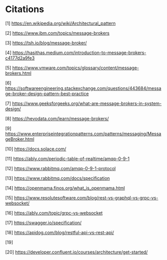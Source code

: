 # Citations

[1] https://en.wikipedia.org/wiki/Architectural_pattern

[2] https://www.ibm.com/topics/message-brokers

[3] https://tsh.io/blog/message-broker/

[4] https://hasithas.medium.com/introduction-to-message-brokers-c4177d2a9fe3

[5] https://www.vmware.com/topics/glossary/content/message-brokers.html

[6] https://softwareengineering.stackexchange.com/questions/443684/message-broker-design-pattern-best-practice

[7] https://www.geeksforgeeks.org/what-are-message-brokers-in-system-design/

[8] https://hevodata.com/learn/message-brokers/

[9] https://www.enterpriseintegrationpatterns.com/patterns/messaging/MessageBroker.html

[10] https://docs.solace.com/

[11] https://ably.com/periodic-table-of-realtime/amqp-0-9-1

[12] https://www.rabbitmq.com/amqp-0-9-1-protocol

[13] https://www.rabbitmq.com/docs/specification

[14] https://openmama.finos.org/what_is_openmama.html

[15] https://www.resolutesoftware.com/blog/rest-vs-graphql-vs-grpc-vs-websocket/

[16] https://ably.com/topic/grpc-vs-websocket

[17] https://swagger.io/specification/

[18] https://apidog.com/blog/restful-api-vs-rest-api/

[19]

[20] https://developer.confluent.io/courses/architecture/get-started/